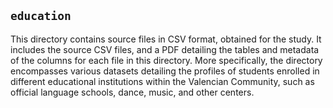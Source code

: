 ## `education`
This directory contains source files in CSV format, obtained for the study. It includes the source CSV files, and a PDF detailing the tables and metadata of the columns for each file in this directory. More specifically, the directory encompasses various datasets detailing the profiles of students enrolled in different educational institutions within the Valencian Community, such as official language schools, dance, music, and other centers.